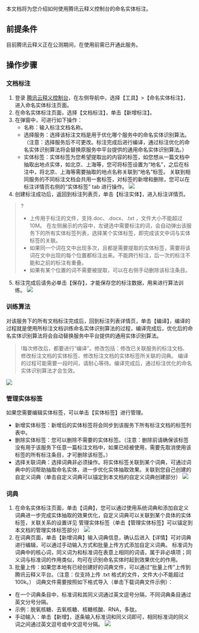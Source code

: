 本文档将为您介绍如何使用腾讯云释义控制台的命名实体标注。

## 前提条件
目前腾讯云释义正在公测期间，在使用前需已开通此服务。

## 操作步骤

### 文档标注
1. 登录 [腾讯云释义控制台]()，在左侧导航中，选择【工具】>【命名实体标注】，进入命名实体标注页面。
2. 在命名实体标注页面，选择【文档标注】，单击【新增标注】。
3. 在弹窗中，可进行如下操作：
    - 名称：输入标注文档名称。
    - 选择服务：选择该标注文档是用于优化哪个服务中的命名实体识别算法。（注意：选择服务后不可更改。标注完成后进行编译，通过标注优化的命名实体识别算法将会替换原服务中平台提供的通用命名实体识别算法。）
    - 实体标签：实体标签为您希望提取出的内容的标签，如您想从一篇文档中抽取出地点实体，如北京、上海等，您可将标签设置为“地名”，之后在标注中，将北京、上海等需要抽取的地点名称关联到“地名”标签。
关联到相同服务的不同标注文档会共用一套标签，对标签的新增和删除，您可以在标注详情页右侧的“实体标签” tab 进行操作。
![](https://main.qcloudimg.com/raw/5fb8c3d30d2383461b2df0353717b210.png)
4. 创建标注成功后，返回到标注列表页，单击【标注实体】，进入标注详情页。
>?
>- 上传用于标注的文件，支持.doc、.docx、.txt ，文件大小不能超过10M。
在左侧展示的内容中，左键选中需要标注的词，会自动弹出该服务下的所有实体标签列表，选择某个实体标签，即完成该文中词与实体标签的关联。
>- 如果同一个词在文中出现多次，且都是需要提取的实体标签，需要将该词在文中出现的每个位置都标注出来。不能跨行标注，后一次的标注不能和之前的标注有重叠。
>- 如果有某个位置的词不需要被提取，可以在右侧手动删除该标注条目。
5. 标注完成后请务必单击【保存】，才能保存您的标注数据，用来进行算法训练。
![](https://main.qcloudimg.com/raw/060ab2a7bcaefee2a412f4ea092d2bf4.png)

### 训练算法
对该服务下的所有文档标注完成后，回到标注列表详情页，单击【编译】，编译的过程就是使用所标注文档训练命名实体识别算法的过程，编译完成后，优化后的命名实体识别算法将会自动替换服务中平台提供的通用实体识别算法。
>!每次修改后，都要进行“编译”。修改包括：修改已关联服务的标注文档、修改标注文档的实体标签、修改标注文档的实体标签所关联的词典。
编译的过程可能需要一段时间，请耐心等待。编译完成后，通过标注优化的命名实体识别算法才会生效。

![](https://main.qcloudimg.com/raw/c4ed829c439d6739886e9312a29c1f76.png)

### 管理实体标签
如果您需要编辑实体标签，可以单击【实体标签】进行管理。
- 新增实体标签：新增后的实体标签将会同步到该服务下所有标注文档的标签列表中。
- 删除实体标签：您可以删除不需要的实体标签。（注意：删除前请确保该标签没有用于该服务下任意一篇标注文档中，如果已经被使用，需要先取消使用该标签的所有标注条目，才可删除该标签。）
- 选择关联词典：选择词典非必须操作。将实体标签关联到某个词典，可通过词典中的词帮助抽取命名实体，进一步优化实体抽取效果。关联到您自己创建的自定义词典（单击自定义词典可以锚定到本文档的自定义词典创建部分）
![](https://main.qcloudimg.com/raw/3d1cfa30ae88050d0d9887d939cdedf8.png)

### 词典
1. 在命名实体标注页面，单击【词典】，您可以通过使用系统词典和添加自定义词典进一步完成实体抽取的效果优化，自定义词典可以关联到某个具体的实体标签，关联关系的设置详见 管理实体标签（单击【管理实体标签】可以锚定到本文档的管理实体标签部分）
![](https://main.qcloudimg.com/raw/b6abd53bad91167082cbe000df98432f.png)
2. 在词典页面，单击【新增词典】输入词典信息，确认后进入【详情】可对词典进行编辑，可以通过手动输入方式和批量上传方式添加自定义词典。
标准词为词典中的核心词，同义词为和标准词在表意上相同的词语，属于非必填项；同义词与标准词的作用类似，均可在识别命名实体时起到效果优化的作用。
3. 批量上传：如果您本地有已经创建好的词典文件，可以通过“批量上传”上传到腾讯云释义平台。（注意：仅支持上传 .txt 格式的文件，文件大小不能超过100k。）
词典文件需要按照如下格式导入（单击下载词典文件示例）：
 - 在一个词典条目中，标准词和其同义词通过英文逗号分隔，不同词典条目通过英文分号分隔。
 - 示例：脱氧核糖、去氧核糖、核糖核酸、RNA，多肽。
 - 手动输入：单击【新增】，逐条输入标准词和同义词即可，相同标准词的同义词之间通过英文逗号或中文逗号分隔。
![](https://main.qcloudimg.com/raw/bd51fc29c966dadd837d18fee27dbef4.png)

